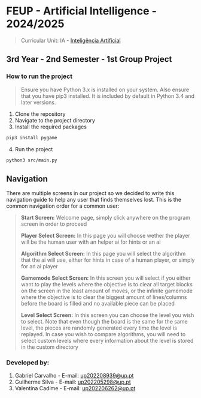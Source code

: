 # FEUP - Artificial Intelligence - 2024/2025

> Curricular Unit: IA - [Inteligência Artificial](https://sigarra.up.pt/feup/pt/UCURR_GERAL.FICHA_UC_VIEW?pv_ocorrencia_id=541894)

## 3rd Year - 2nd Semester - 1st Group Project

### How to run the project

> Ensure you have Python 3.x is installed on your system.
> Also ensure that you have pip3 installed. It is included by default in Python 3.4 and later versions.

1. Clone the repository
2. Navigate to the project directory
3. Install the required packages

```bash
pip3 install pygame
```

4. Run the project

```bash
python3 src/main.py
```

## Navigation

There are multiple screens in our project so we decided to write this navigation guide to help any user that finds themselves lost. This is the common navigation order for a common user:

> **Start Screen:** Welcome page, simply click anywhere on the program screen in order to proceed
>
> **Player Select Screen:** In this page you will choose wether the player will be the human user with an helper ai for hints or an ai
>
> **Algorithm Select Screen:** In this page you will select the algorithm that the ai will use, either for hints in case of a human player, or simply for an ai player
>
> **Gamemode Select Screen:** In this screen you will select if you either want to play the levels where the objective is to clear all target blocks on the screen in the least amount of moves, or the infinite gamemode where the objective is to clear the biggest amount of lines/columns before the board is filled and no available piece can be placed
>
> **Level Select Screen:** In this screen you can choose the level you wish to select. Note that even though the board is the same for the same level, the pieces are randomly generated every time the level is replayed. In case you wish to compare algorithms, you will need to select custom levels where every information about the level is stored in the custom directory

### Developed by:

1. Gabriel Carvalho - E-mail: up202208939@up.pt
2. Guilherme Silva - E-mail: up202205298@up.pt
3. Valentina Cadime - E-mail: up202206262@up.pt
